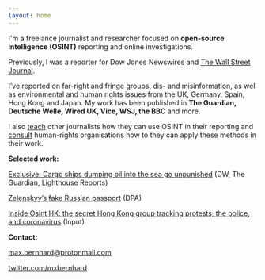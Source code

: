 ```yaml
---
layout: home
---
```

I'm a freelance journalist and researcher focused on **open-source intelligence (OSINT)** reporting and online investigations. 

Previously, I was a reporter for Dow Jones Newswires and [The Wall Street Journal](https://www.wsj.com/news/author/max-bernhard). 

I’ve reported on far-right and fringe groups, dis- and misinformation, as well as environmental and human rights issues from the UK, Germany, Spain, Hong Kong and Japan. My work has been published in **The Guardian, Deutsche Welle, Wired UK, Vice, WSJ, the BBC** and more.  

I also [teach](https://dataharvest.eu/wp-content/uploads/2021/10/OSINT-Tool-Box-Part-2.pdf) other journalists how they can use OSINT in their reporting and [consult](https://www.saferworldforthetruth.com/investigations/sardasht-osman) human-rights organisations how to they can apply these methods in their work.


**Selected work:**

[Exclusive: Cargo ships dumping oil into the sea go unpunished](https://www.dw.com/en/exclusive-cargo-ships-dumping-oil-into-the-sea-go-unpunished/a-61201989) (DW, The Guardian, Lighthouse Reports)

[Zelenskyy’s fake Russian passport](https://threadreaderapp.com/thread/1526654717249540097) (DPA)

[Inside Osint HK: the secret Hong Kong group tracking protests, the police, and coronavirus](https://www.inputmag.com/features/osint-hk-hong-kong-cyber-sleuths-protests-police-coronavirus) (Input) 


**Contact:**

[max.bernhard@protonmail.com](mailto:max.bernhard@protonmail.com)

[twitter.com/mxbernhard](https://twitter.com/mxbernhard) 
